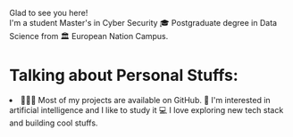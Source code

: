 Glad to see you here!   
I'm a student Master's in Cyber Security 🎓 Postgraduate degree in Data Science from 🏛 European Nation Campus. 

<h1>Talking about Personal Stuffs:</h1> 
<li>
👨🏻‍💻   Most of my projects are available on GitHub.
🧠   I'm interested in artificial intelligence and I like to study it
💻   I love exploring new tech stack and building cool stuffs.  
</li>
